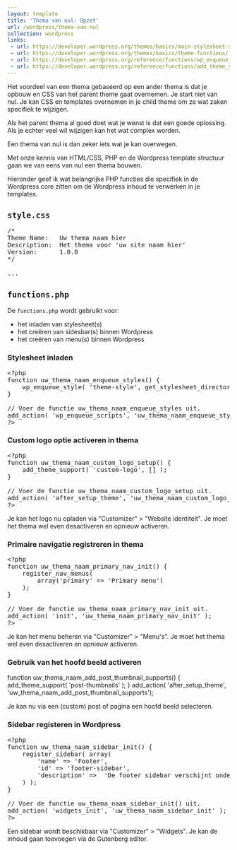 ```yaml
---
layout: template
title: 'Thema van nul: Opzet'
url: /wordpress/thema-van-nul
collection: wordpress
links:
 - url: https://developer.wordpress.org/themes/basics/main-stylesheet-style-css/
 - url: https://developer.wordpress.org/themes/basics/theme-functions/
 - url: https://developer.wordpress.org/reference/functions/wp_enqueue_style/
 - url: https://developer.wordpress.org/reference/functions/add_theme_support/
---
```

Het voordeel van een thema gebaseerd op een ander thema is dat je opbouw en CSS van het parent theme gaat overnemen. Je start niet van nul. Je kan CSS en templates overnemen in je child theme om ze wat zaken specifiek te wijzigen.

Als het parent thema al goed doet wat je wenst is dat een goede oplossing. Als je echter veel wil wijzigen kan het wat complex worden.

Een thema van nul is dan zeker iets wat je kan overwegen.

Met onze kennis van HTML/CSS, PHP en de Wordpress template structuur gaan we van eens van nul een thema bouwen.

Hieronder geef ik wat belangrijke PHP functies die specifiek in de Wordpress core zitten om de Wordpress inhoud te verwerken in je templates.

## <code>style.css</code>

<pre>
/*
Theme Name:   Uw thema naam hier
Description:  Het thema voor 'uw site naam hier'
Version:      1.0.0
*/

...
</pre>

## <code>functions.php</code>

De <code>functions.php</code> wordt gebruikt voor:
* het inladen van stylesheet(s)
* het creëren van sidesbar(s) binnen Wordpress
* het creëren van menu(s) binnen Wordpress

### Stylesheet inladen
<pre>
&lt;?php
function uw_thema_naam_enqueue_styles() {
    wp_enqueue_style( 'theme-style', get_stylesheet_directory_uri() . '/style.css', array(), wp_get_theme()->get( 'Version' ) );
}

// Voer de functie uw_thema_naam_enqueue_styles uit.
add_action( 'wp_enqueue_scripts', 'uw_thema_naam_enqueue_styles');
?&gt;
</pre>

### Custom logo optie activeren in thema
<pre>
&lt;?php
function uw_thema_naam_custom_logo_setup() {
	add_theme_support( 'custom-logo', [] );
}

// Voer de functie uw_thema_naam_custom_logo_setup uit.
add_action( 'after_setup_theme', 'uw_thema_naam_custom_logo_setup' );
?&gt;
</pre>

Je kan het logo nu opladen via "Customizer" > "Website identiteit". Je moet het thema wel even desactiveren en opnieuw activeren.

### Primaire navigatie registreren in thema
<pre>
&lt;?php
function uw_thema_naam_primary_nav_init() {
    register_nav_menus(
        array('primary' => 'Primary menu')
    );
}

// Voer de functie uw_thema_naam_primary_nav_init uit.
add_action( 'init', 'uw_thema_naam_primary_nav_init' );
?&gt;
</pre>

Je kan het menu beheren via "Customizer" > "Menu's". Je moet het thema wel even desactiveren en opnieuw activeren.

### Gebruik van het hoofd beeld activeren

function uw_thema_naam_add_post_thumbnail_supports() {
	add_theme_support( 'post-thumbnails' );
}
add_action( 'after_setup_theme', 'uw_thema_naam_add_post_thumbnail_supports');

Je kan nu via een (custom) post of pagina een hoofd beeld selecteren.

### Sidebar registeren in Wordpress
<pre>
&lt;?php
function uw_thema_naam_sidebar_init() {
    register_sidebar( array(
        'name' => 'Footer',
        'id' => 'footer-sidebar',
        'description' =>  'De footer sidebar verschijnt onderaan.',
    ) );
}  

// Voer de functie uw_thema_naam_sidebar_init() uit.
add_action( 'widgets_init', 'uw_thema_naam_sidebar_init' );
?&gt;
</pre>

Een sidebar wordt beschikbaar via "Customizer" > "Widgets". Je kan de inhoud gaan toevoegen via de Gutenberg editor. 